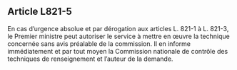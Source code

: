 Article L821-5
----
En cas d’urgence absolue et par dérogation aux articles L. 821-1 à L. 821-3, le
Premier ministre peut autoriser le service à mettre en œuvre la technique
concernée sans avis préalable de la commission. Il en informe immédiatement et
par tout moyen la Commission nationale de contrôle des techniques de
renseignement et l’auteur de la demande.
